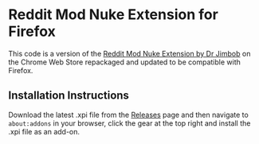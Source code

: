 # Reddit Mod Nuke Extension for Firefox

This code is a version of the [Reddit Mod Nuke Extension by Dr Jimbob](https://chrome.google.com/webstore/detail/reddit-mod-nuke-extension/omndholfgmbafjdodldjlekckdneggll) on the Chrome Web Store repackaged and updated to be compatible with Firefox.

## Installation Instructions

Download the latest .xpi file from the [Releases](releases) page and then navigate to `about:addons` in your browser, click the gear at the top right and install the .xpi file as an add-on.
